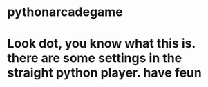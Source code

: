 # pythonarcadegame
# Look dot, you know what this is. there are some settings in the straight python player. have feun
